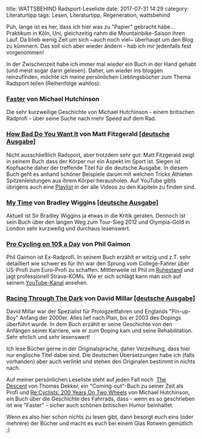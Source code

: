 title: WATTSBEHIND Radsport-Leseliste
date: 2017-07-31 14:29
category: Literaturtipp
tags: Lesen, Literaturtipp, Regeneration, wattsbehind

Puh, lange ist es her, dass ich hier was zu "Papier" gebracht habe... Praktikum in Köln, Uni, gleichzeitig nahm die Mountainbike-Saison ihren Lauf. Da blieb wenig Zeit um sich ~auch noch viel~ überhaupt um den Blog zu kümmern. Das soll sich aber wieder ändern - hab ich mir jedenfalls fest vorgenommen!

In der Zwischenzeit habe ich immer mal wieder ein Buch in der Hand gehabt (und meist sogar darin gelesen). Daher, um wieder ins bloggen reinzufinden, möchte ich meine persönlichen Lieblingsbücher zum Thema Radsport teilen (Reihenfolge wahllos):

### [Faster](https://www.amazon.de/Faster-Obsession-Science-Fastest-Cyclists/dp/1408837773/ref=tmm_pap_swatch_0?_encoding=UTF8&qid=1501500191&sr=8-1) von Michael Hutchinson

Die sehr kurzweilige Geschichte von Michael Hutchinson - einem britischen Radprofi - über seine Suche nach mehr Speed auf dem Rad.

### [How Bad Do You Want It](https://www.amazon.de/How-Bad-You-Want-Psychology/dp/1937715418/ref=sr_1_1?s=books-intl-de&ie=UTF8&qid=1501500646&sr=1-1&keywords=how+bad+do+you+want+it) von Matt Fitzgerald [[deutsche Ausgabe]](https://www.amazon.de/Siegen-ist-Kopfsache-Erfolgs-strategien-Ausnahme-Athleten/dp/3955900975/ref=la_B001IGNJLW_1_1?s=books&ie=UTF8&qid=1501500657&sr=1-1)

Nicht ausschließlich Radsport, aber trotzdem sehr gut: Matt Fitzgerald zeigt in seinem Buch dass der Körper nur ein Aspekt im Sport ist. Siegen ist Kopfsache daher der treffende Titel für die deutsche Ausgabe. In diesem Buch geht es anhand schöner Beispiele darum mit welchen Tricks Athleten Spitzenleistungen aus ihrem Körper herausholen. Auf YouTube gibts übrigens auch eine [Playlist](https://www.youtube.com/playlist?list=PLUMQ5KNNAMhRwNdLsrCbne5xJkIcAwXRo) in der alle Videos zu den Kapiteln zu finden sind.

### [My Time](https://www.amazon.de/Bradley-Wiggins-Autobiography-Cycling-Classics/dp/0224092375/ref=sr_1_cc_1?s=aps&ie=UTF8&qid=1501501205&sr=1-1-catcorr&keywords=my+time+bradley+wiggins) von Bradley Wiggins [[deutsche Ausgabe]](https://www.amazon.de/Meine-Zeit-Bradley-Wiggins/dp/3936973741/ref=sr_1_fkmr1_1?s=books&ie=UTF8&qid=1501501160&sr=1-1-fkmr1&keywords=my+time+brad+wiggins)

Aktuell ist Sir Bradley Wiggins ja etwas in die Kritik geraten. Dennoch ist sein Buch über den langen Weg zum Tour-Sieg 2012 und Olympia-Gold in London sehr kurzweilig und durchaus lesenswert.

### [Pro Cycling on 10$ a Day](https://www.amazon.de/Pro-Cycling-10-Day-Euro/dp/1937715248/ref=sr_1_1?s=books-intl-de&ie=UTF8&qid=1501501054&sr=1-1&keywords=pro+cycling+on+10+a+day) von Phil Gaimon

Phil Gaimon ist Ex-Radprofi. In seinem Buch erzählt er witzig und z.T. sehr detailliert wie schwer es für ihn war den Sprung vom College-Fahrer über US-Profi zum Euro-Profi zu schaffen. Mittlerweile ist Phil im [Ruhestand](http://www.unterlenker.com/2017/03/phil-gaimons-worst-retirement-ever.html) und jagt professionell Strava-KOMs. Wie er sich schlägt kann man sich auf seinem [YouTube-Kanal](https://www.youtube.com/channel/UCqI9HyfLvodz7bXFCI3PU2g) ansehen.

### [Racing Through The Dark](https://www.amazon.de/Racing-Through-Dark-Millar-Taschenbuch/dp/B011ME7SDY/ref=sr_1_3?s=books&ie=UTF8&qid=1501501097&sr=1-3&keywords=Racing+Through+The+Dark) von David Millar [[deutsche Ausgabe]](https://www.amazon.de/Vollblutrennfahrer-Meine-zwei-Karrieren-Radprofi/dp/3936973717/ref=sr_1_2?s=books&ie=UTF8&qid=1501501122&sr=1-2&keywords=david+millar)

David Millar war der Spezialist für Prologzeitfahren und Englands "Pin-up-Boy" Anfang der 2000er. Alles lief nach Plan, bis er 2003 des Dopings überführt wurde. In dem Buch erzählt er seine Geschichte von den Anfängen seiner Karriere, wie er zum Doping kam und seine Rehabilitation. Sehr ehrlich und sehr lesenswert!

Ich lese Bücher gerne in der Originalsprache, daher Verzeihung, dass hier nur englische Titel dabei sind. Die deutschen Übersetzungen habe ich (falls vorhanden) aber auch verlinkt und stehen den Originalen bestimmt in nichts nach.

Auf meiner persönlichen Leseliste steht auf jeden Fall noch  [The Descent](https://www.amazon.de/dp/1785036580/ref=wl_it_dp_o_pC_nS_ttl?_encoding=UTF8&colid=1RZMAQBJX0G7I&coliid=I2KSRAO0GSTMW0) von Thomas Dekker, ein "Coming-out"-Buch zu seiner Zeit als Profi und [Re:Cyclists: 200 Years On Two Wheels](https://www.amazon.de/dp/1472925599/ref=wl_it_dp_o_pC_S_ttl?_encoding=UTF8&colid=1RZMAQBJX0G7I&coliid=I3MNK559JK651N) von Michael Hutchinson, ein Buch über die Geschichte des Fahrrads, dass - wenn es so geschrieben ist wie "Faster" - sicher auch schönen britischen Humor beinhaltet.

Wenn es also hier schon nichts zu lesen gibt, dann besorgt euch eins (oder mehrere) der Bücher und macht es euch bei einem Glas Rotwein gemütlich ;)
